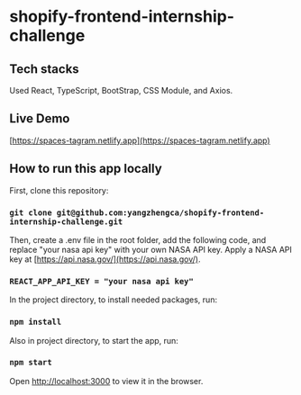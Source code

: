 # shopify-frontend-internship-challenge

## Tech stacks
Used React, TypeScript, BootStrap, CSS Module, and Axios.

## Live Demo
[https://spaces-tagram.netlify.app](https://spaces-tagram.netlify.app)


## How to run this app locally

First, clone this repository:

### `git clone git@github.com:yangzhengca/shopify-frontend-internship-challenge.git`

Then, create a .env file in the root folder, add the following code, and replace "your nasa api key" with your own NASA API key. Apply a NASA API key at [https://api.nasa.gov/](https://api.nasa.gov/).

### `REACT_APP_API_KEY = "your nasa api key"`


In the project directory, to install needed packages, run:

### `npm install`

Also in project directory, to start the app, run: 

### `npm start`

Open [http://localhost:3000](http://localhost:3000) to view it in the browser.

